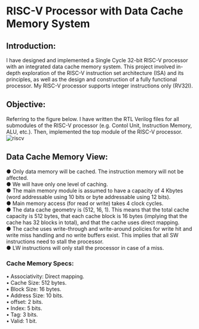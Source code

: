 # RISC-V Processor with Data Cache Memory System
## Introduction:
I have designed and implemented a Single Cycle 32-bit RISC-V processor with an integrated data cache memory system. This project involved in-depth exploration of the RISC-V instruction set architecture (ISA) and its principles, as well as the design and construction of a fully functional processor. My RISC-V processor supports integer instructions only (RV32I).
## Objective:
Referring to the figure below. I have written the RTL Verilog files for all submodules of the RISC-V processor (e.g. Contol Unit, Instruction Memory, ALU, etc.). Then, implemented the top module of the RISC-V processor.
![riscv](https://github.com/mo2men3la2/RISC-V-Processor-with-Data-Cache-Memory-System/assets/54054905/c230a034-a2ad-4ddb-969c-248a1f11dea1)
## Data Cache Memory View:
  ● Only data memory will be cached. The instruction memory will not be affected.  
  ● We will have only one level of caching.  
  ● The main memory module is assumed to have a capacity of 4 Kbytes (word addressable using 10 bits or 
    byte addressable using 12 bits).  
  ● Main memory access (for read or write) takes 4 clock cycles.  
  ● The data cache geometry is (512, 16, 1). This means that the total cache capacity is 512 bytes, that each 
    cache block is 16 bytes (implying that the cache has 32 blocks in total), and that the cache uses direct 
    mapping.  
  ● The cache uses write-through and write-around policies for write hit and write miss handling and no 
    write buffers exist. This implies that all SW instructions need to stall the processor.  
  ● LW instructions will only stall the processor in case of a miss.  
### Cache Memory Specs:
  • Associativity: Direct mapping.  
  • Cache Size: 512 bytes.  
  • Block Size: 16 bytes.  
  • Address Size: 10 bits.  
  • offset: 2 bits.  
  • Index: 5 bits.  
  • Tag: 3 bits.  
  • Valid: 1 bit.  
  
